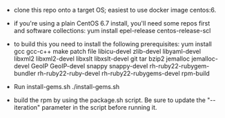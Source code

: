 - clone this repo onto a target OS; easiest to use docker image centos:6.

- if you're using a plain CentOS 6.7 install, you'll need some repos first and software collections:
yum install epel-release centos-release-scl

- to build this you need to install the following prerequisites:
yum install gcc gcc-c++ make patch file libicu-devel zlib-devel libyaml-devel libxml2 libxml2-devel libxslt libxslt-devel git tar bzip2 jemalloc jemalloc-devel GeoIP GeoIP-devel snappy snappy-devel rh-ruby22-rubygem-bundler rh-ruby22-ruby-devel rh-ruby22-rubygems-devel rpm-build

- Run install-gems.sh
./install-gems.sh

- build the rpm by using the package.sh script. Be sure to update the "--iteration" parameter in the script before running it.
